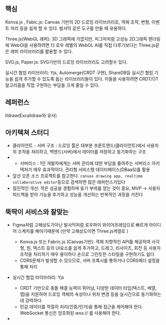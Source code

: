 
## 핵심

Konva.js , Fabic.js: Canvas 기반의 2D 드로잉 라이브러리로, 객체 조작, 변형, 이벤트 처리 등을 쉽게 할 수 있다. 발사믹 같은 도구를 만들 때 유용하다.

Three.js(WebGL 래퍼): 3D 그래픽에 가깝지만, 피그마처럼 고성능 2D그래픽 렌더링에 WebGl을 사용하려면 더 로우 레벨의 WebGL AI를 직접 다루기보다는 Three.js같은 래퍼 라이브러리를 활용할 수 있다.

SVG.js, Paper.js: SVG기반의 드로잉 라이브러리도 고려할수 있다.

실시간 협업 라이브러리: Yjs, Automerge(CRDT 구현), ShareDB등 실시간 협업 기능을 쉽게 추가할 수 있도록 돕는 라이브러리들이 있다. 이들을 사용하려면 CRDT/OT 알고리즘을 직접 구현하는 부담을 크게 줄일 수 있다.

## 레퍼런스
tldraw(Excalidraw와 유사)


## 아키텍쳐 스터디
- 클라이언트 - 서버 구조 : 드로잉 툴은 대부분 프론트엔드(클라이언트)에서 사용자의 조작을 처리하고, 백엔드(서버)에서 데이터를 저장하고 동기화하는 구조
- - 서버리스 : 1인 개발자에게는 서버 관리에 대한 부담을 줄여주는 서버리스 아키텍처가 매우 효과적이다. 관리형 서비스형 데이터베이스(DBaaS)를 활용
- 앞선 오픈 소스 프로젝트를 참고한다. `canvas drawing app, realtime collaborative editor`둥으로 검색하면 많은 레퍼런스가있다
- 점진적인 개선: 작은 성공을 경험하며 동기 부여를 얻는 것이 중요, MVP -> 사용자 피드백을 받아 기능을 추가하고 성능을 개선하는 반복적인 과정을 거친다


## 뚝딱이 서비스와 잘맞는
-  Figma처럼 고해상도가아닌 발사믹처럼 로우파이 와이어프레임으로 빠르게 아이디어 스케치를 해야기때문에 (만약 고해상도이면 Three.js계열로 )
	- Konva.js 또는 Fabric.js (Canvas기반): 객체 지향적인 API를 제공하여 사각형, 원, 텍스트 등의 UI요소를 쉽게 추가하고, 드래그, 리사이즈, 회전 등 사용자 조작을 처리하기 매우 용이하다 손으로 그린듯한 스타일을 구현하기도 쉽다
	- CORS문제가 발생할 수 있으므로, 서버 프록시를 통하거나 CORS헤더 설정을 통해 처리

- 실시간 협업 라이브러리: Yjs
	- CRDT 기반으로 충돌 해결 능력이 뛰어남, 다양한 데이터 타입(텍스트, 배열, 맵)을 지원하여 드로잉 객체의 속성이나 위치 변경 등을 실시간으로 동기화하는 데 강력하다.
	- 민감 데이터를 적절히 처리(인증/인가)을 통해 접근을 제어해야 한다. WebSocket 통신은 암호화된 wss:// 를 사용해야 한다.
- 